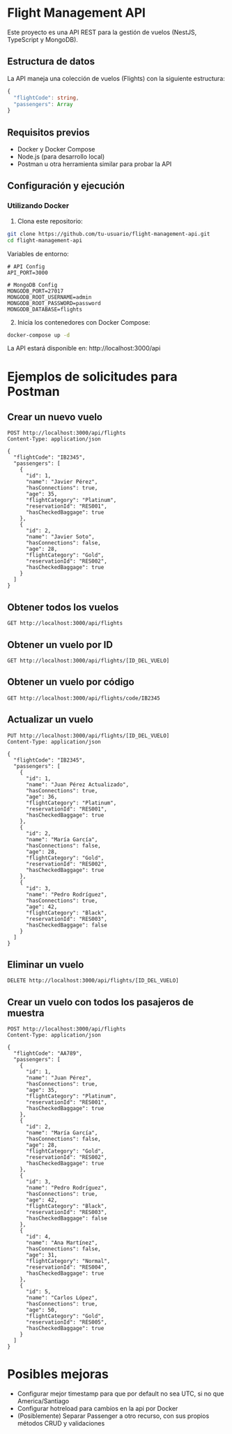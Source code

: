 # Flight Management API

Este proyecto es una API REST para la gestión de vuelos (NestJS, TypeScript y MongoDB).

## Estructura de datos

La API maneja una colección de vuelos (Flights) con la siguiente estructura:

```typescript
{
  "flightCode": string,
  "passengers": Array
}
```

## Requisitos previos

- Docker y Docker Compose
- Node.js (para desarrollo local)
- Postman u otra herramienta similar para probar la API

## Configuración y ejecución

### Utilizando Docker

1. Clona este repositorio:

```bash
git clone https://github.com/tu-usuario/flight-management-api.git
cd flight-management-api
```

Variables de entorno:

```
# API Config
API_PORT=3000

# MongoDB Config
MONGODB_PORT=27017
MONGODB_ROOT_USERNAME=admin
MONGODB_ROOT_PASSWORD=password
MONGODB_DATABASE=flights
```

2. Inicia los contenedores con Docker Compose:

```bash
docker-compose up -d
```

La API estará disponible en: http://localhost:3000/api

# Ejemplos de solicitudes para Postman

## Crear un nuevo vuelo

```
POST http://localhost:3000/api/flights
Content-Type: application/json

{
  "flightCode": "IB2345",
  "passengers": [
    {
      "id": 1,
      "name": "Javier Pérez",
      "hasConnections": true,
      "age": 35,
      "flightCategory": "Platinum",
      "reservationId": "RES001",
      "hasCheckedBaggage": true
    },
    {
      "id": 2,
      "name": "Javier Soto",
      "hasConnections": false,
      "age": 28,
      "flightCategory": "Gold",
      "reservationId": "RES002",
      "hasCheckedBaggage": true
    }
  ]
}
```

## Obtener todos los vuelos

```
GET http://localhost:3000/api/flights
```

## Obtener un vuelo por ID

```
GET http://localhost:3000/api/flights/[ID_DEL_VUELO]
```

## Obtener un vuelo por código

```
GET http://localhost:3000/api/flights/code/IB2345
```

## Actualizar un vuelo

```
PUT http://localhost:3000/api/flights/[ID_DEL_VUELO]
Content-Type: application/json

{
  "flightCode": "IB2345",
  "passengers": [
    {
      "id": 1,
      "name": "Juan Pérez Actualizado",
      "hasConnections": true,
      "age": 36,
      "flightCategory": "Platinum",
      "reservationId": "RES001",
      "hasCheckedBaggage": true
    },
    {
      "id": 2,
      "name": "María García",
      "hasConnections": false,
      "age": 28,
      "flightCategory": "Gold",
      "reservationId": "RES002",
      "hasCheckedBaggage": true
    },
    {
      "id": 3,
      "name": "Pedro Rodríguez",
      "hasConnections": true,
      "age": 42,
      "flightCategory": "Black",
      "reservationId": "RES003",
      "hasCheckedBaggage": false
    }
  ]
}
```

## Eliminar un vuelo

```
DELETE http://localhost:3000/api/flights/[ID_DEL_VUELO]
```

## Crear un vuelo con todos los pasajeros de muestra

```
POST http://localhost:3000/api/flights
Content-Type: application/json

{
  "flightCode": "AA789",
  "passengers": [
    {
      "id": 1,
      "name": "Juan Pérez",
      "hasConnections": true,
      "age": 35,
      "flightCategory": "Platinum",
      "reservationId": "RES001",
      "hasCheckedBaggage": true
    },
    {
      "id": 2,
      "name": "María García",
      "hasConnections": false,
      "age": 28,
      "flightCategory": "Gold",
      "reservationId": "RES002",
      "hasCheckedBaggage": true
    },
    {
      "id": 3,
      "name": "Pedro Rodríguez",
      "hasConnections": true,
      "age": 42,
      "flightCategory": "Black",
      "reservationId": "RES003",
      "hasCheckedBaggage": false
    },
    {
      "id": 4,
      "name": "Ana Martínez",
      "hasConnections": false,
      "age": 31,
      "flightCategory": "Normal",
      "reservationId": "RES004",
      "hasCheckedBaggage": true
    },
    {
      "id": 5,
      "name": "Carlos López",
      "hasConnections": true,
      "age": 50,
      "flightCategory": "Gold",
      "reservationId": "RES005",
      "hasCheckedBaggage": true
    }
  ]
}
```

# Posibles mejoras

- Configurar mejor timestamp para que por default no sea UTC, si no que America/Santiago
- Configurar hotreload para cambios en la api por Docker
- (Posiblemente) Separar Passenger a otro recurso, con sus propios métodos CRUD y validaciones
